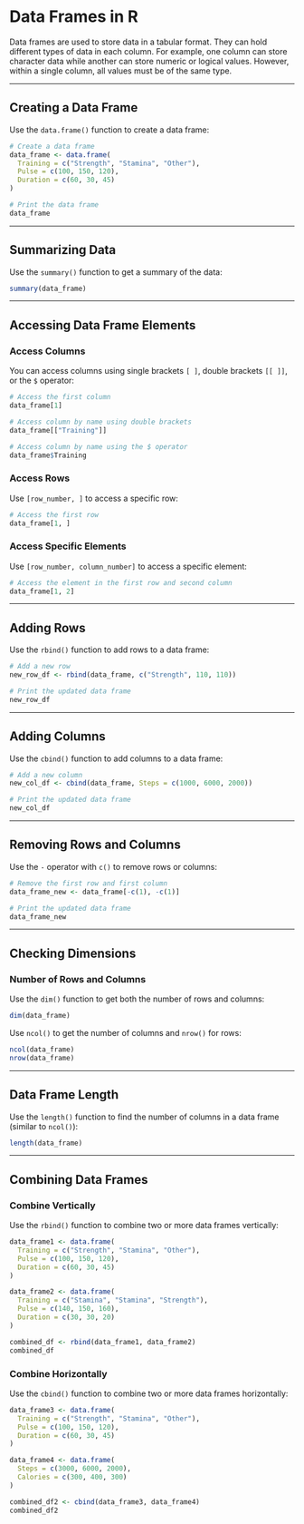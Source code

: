 # Data Frames in R

Data frames are used to store data in a tabular format. They can hold different types of data in each column. For example, one column can store character data while another can store numeric or logical values. However, within a single column, all values must be of the same type.

---

## Creating a Data Frame
Use the `data.frame()` function to create a data frame:

```R
# Create a data frame
data_frame <- data.frame(
  Training = c("Strength", "Stamina", "Other"),
  Pulse = c(100, 150, 120),
  Duration = c(60, 30, 45)
)

# Print the data frame
data_frame
```

---

## Summarizing Data
Use the `summary()` function to get a summary of the data:

```R
summary(data_frame)
```

---

## Accessing Data Frame Elements
### Access Columns
You can access columns using single brackets `[ ]`, double brackets `[[ ]]`, or the `$` operator:

```R
# Access the first column
data_frame[1]

# Access column by name using double brackets
data_frame[["Training"]]

# Access column by name using the $ operator
data_frame$Training
```

### Access Rows
Use `[row_number, ]` to access a specific row:

```R
# Access the first row
data_frame[1, ]
```

### Access Specific Elements
Use `[row_number, column_number]` to access a specific element:

```R
# Access the element in the first row and second column
data_frame[1, 2]
```

---

## Adding Rows
Use the `rbind()` function to add rows to a data frame:

```R
# Add a new row
new_row_df <- rbind(data_frame, c("Strength", 110, 110))

# Print the updated data frame
new_row_df
```

---

## Adding Columns
Use the `cbind()` function to add columns to a data frame:

```R
# Add a new column
new_col_df <- cbind(data_frame, Steps = c(1000, 6000, 2000))

# Print the updated data frame
new_col_df
```

---

## Removing Rows and Columns
Use the `-` operator with `c()` to remove rows or columns:

```R
# Remove the first row and first column
data_frame_new <- data_frame[-c(1), -c(1)]

# Print the updated data frame
data_frame_new
```

---

## Checking Dimensions
### Number of Rows and Columns
Use the `dim()` function to get both the number of rows and columns:

```R
dim(data_frame)
```

Use `ncol()` to get the number of columns and `nrow()` for rows:

```R
ncol(data_frame)
nrow(data_frame)
```

---

## Data Frame Length
Use the `length()` function to find the number of columns in a data frame (similar to `ncol()`):

```R
length(data_frame)
```

---

## Combining Data Frames
### Combine Vertically
Use the `rbind()` function to combine two or more data frames vertically:

```R
data_frame1 <- data.frame(
  Training = c("Strength", "Stamina", "Other"),
  Pulse = c(100, 150, 120),
  Duration = c(60, 30, 45)
)

data_frame2 <- data.frame(
  Training = c("Stamina", "Stamina", "Strength"),
  Pulse = c(140, 150, 160),
  Duration = c(30, 30, 20)
)

combined_df <- rbind(data_frame1, data_frame2)
combined_df
```

### Combine Horizontally
Use the `cbind()` function to combine two or more data frames horizontally:

```R
data_frame3 <- data.frame(
  Training = c("Strength", "Stamina", "Other"),
  Pulse = c(100, 150, 120),
  Duration = c(60, 30, 45)
)

data_frame4 <- data.frame(
  Steps = c(3000, 6000, 2000),
  Calories = c(300, 400, 300)
)

combined_df2 <- cbind(data_frame3, data_frame4)
combined_df2
```
